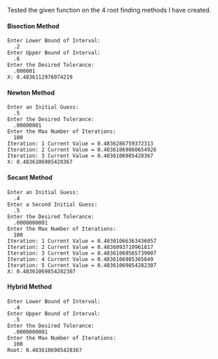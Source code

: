 Tested the given function on the 4 root finding methods I have created.

#### Bisection Method

    Enter Lower Bound of Interval:
      .2
    Enter Upper Bound of Interval:
      .6
    Enter the Desired Tolerance:
      .000001
    X: 0.4836112976074219
   
#### Newton Method

    Enter an Initial Guess:
      .5
    Enter the Desired Tolerance:
      .00000001
    Enter the Max Number of Iterations:
      100
    Iteration: 1 Current Value = 0.4836286759372313
    Iteration: 2 Current Value = 0.48361069860654926
    Iteration: 3 Current Value = 0.4836106985428367
    X: 0.4836106985428367
    
#### Secant Method

    Enter an Initial Guess:
      .4
    Enter a Second Initial Guess:
      .5
    Enter the Desired Tolerance:
      .0000000001
    Enter the Max Number of Iterations:
      100
    Iteration: 1 Current Value = 0.48301066363436057
    Iteration: 2 Current Value = 0.4836093710961817
    Iteration: 3 Current Value = 0.48361069565739007
    Iteration: 4 Current Value = 0.4836106985365649
    Iteration: 5 Current Value = 0.48361069854282307
    X: 0.48361069854282307
    
#### Hybrid Method

    Enter Lower Bound of Interval:
      .4
    Enter Upper Bound of Interval:
      .5
    Enter the Desired Tolerance:
      .0000000001
    Enter the Max Number of Iterations:
      100
    Root: 0.4836106985428367
